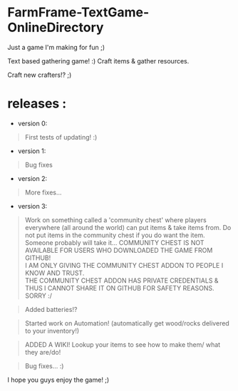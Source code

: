 # FarmFrame-TextGame-OnlineDirectory
Just a game I'm making for fun ;)

Text based gathering game! :)
Craft items & gather resources.

Craft new crafters!? ;)

# releases :

* version 0:
 > First tests of updating! :)
 
* version 1:
 > Bug fixes
 
* version 2:
 > More fixes...
 
* version 3:
 > Work on something called a 'community chest'
   where players everywhere (all around the world)
   can put items & take items from.
   Do not put items in the community chest if you
   do want the item. Someone probably will take it...
   COMMUNITY CHEST IS NOT AVAILABLE FOR USERS
   WHO DOWNLOADED THE GAME FROM GITHUB!   
   I AM ONLY GIVING THE COMMUNITY CHEST ADDON
   TO PEOPLE I KNOW AND TRUST.   
   THE COMMUNITY CHEST ADDON HAS PRIVATE CREDENTIALS
   & THUS I CANNOT SHARE IT ON GITHUB FOR SAFETY REASONS.
   SORRY :/
   
 > Added batteries!?
 
 > Started work on Automation!
   (automatically get wood/rocks
   delivered to your inventory!)
 
 > ADDED A WIKI!
   Lookup your items to see how to make them/
   what they are/do!
   
 > Bug fixes... :)
 
I hope you guys enjoy the game! ;)
